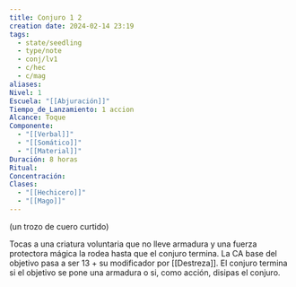 ```yaml
---
title: Conjuro 1 2
creation date: 2024-02-14 23:19
tags:
  - state/seedling
  - type/note
  - conj/lv1
  - c/hec
  - c/mag
aliases: 
Nivel: 1
Escuela: "[[Abjuración]]"
Tiempo_de_Lanzamiento: 1 accion
Alcance: Toque
Componente:
  - "[[Verbal]]"
  - "[[Somático]]"
  - "[[Material]]"
Duración: 8 horas
Ritual: 
Concentración: 
Clases:
  - "[[Hechicero]]"
  - "[[Mago]]"
---
```

(un trozo de cuero curtido)

Tocas a una criatura voluntaria que no lleve armadura y una fuerza protectora mágica la rodea hasta que el conjuro termina. La CA base del objetivo pasa a ser 13 + su modificador por [[Destreza]]. El conjuro termina si el objetivo se pone una armadura o si, como acción, disipas el conjuro.
